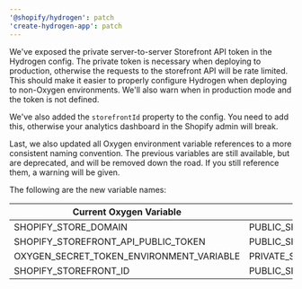 ```yaml
---
'@shopify/hydrogen': patch
'create-hydrogen-app': patch
---
```


We've exposed the private server-to-server Storefront API token in the Hydrogen config. The private token is necessary when deploying to production, otherwise the requests to the storefront API will be rate limited. This should make it easier to properly configure Hydrogen when deploying to non-Oxygen environments. We'll also warn when in production mode and the token is not defined.

We've also added the `storefrontId` property to the config. You need to add this, otherwise your analytics dashboard in the Shopify admin will break.

Last, we also updated all Oxygen environment variable references to a more consistent naming convention. The previous variables are still available, but are deprecated, and will be removed down the road. If you still reference them, a warning will be given.

The following are the new variable names:

| **Current Oxygen Variable**              | **New Oxygen Variable**              |
| ---------------------------------------- | ------------------------------------ |
| SHOPIFY_STORE_DOMAIN                     | PUBLIC_SHOPIFY_STORE_DOMAIN          |
| SHOPIFY_STOREFRONT_API_PUBLIC_TOKEN      | PUBLIC_SHOPIFY_STOREFRONT_API_TOKEN  |
| OXYGEN_SECRET_TOKEN_ENVIRONMENT_VARIABLE | PRIVATE_SHOPIFY_STOREFRONT_API_TOKEN |
| SHOPIFY_STOREFRONT_ID                    | PUBLIC_SHOPIFY_STOREFRONT_ID         |
